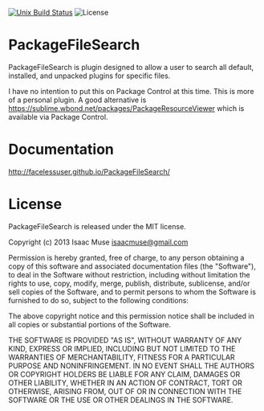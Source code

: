 [![Unix Build Status][travis-image]][travis-link]
![License][license-image]
# PackageFileSearch
PackageFileSearch is plugin designed to allow a user to search all default, installed, and unpacked plugins for specific files.

I have no intention to put this on Package Control at this time.  This is more of a personal plugin.  A good alternative is https://sublime.wbond.net/packages/PackageResourceViewer which is available via Package Control.

# Documentation
http://facelessuser.github.io/PackageFileSearch/

# License

PackageFileSearch is released under the MIT license.

Copyright (c) 2013 Isaac Muse <isaacmuse@gmail.com>

Permission is hereby granted, free of charge, to any person obtaining a copy of this software and associated documentation files (the "Software"), to deal in the Software without restriction, including without limitation the rights to use, copy, modify, merge, publish, distribute, sublicense, and/or sell copies of the Software, and to permit persons to whom the Software is furnished to do so, subject to the following conditions:

The above copyright notice and this permission notice shall be included in all copies or substantial portions of the Software.

THE SOFTWARE IS PROVIDED "AS IS", WITHOUT WARRANTY OF ANY KIND, EXPRESS OR IMPLIED, INCLUDING BUT NOT LIMITED TO THE WARRANTIES OF MERCHANTABILITY, FITNESS FOR A PARTICULAR PURPOSE AND NONINFRINGEMENT. IN NO EVENT SHALL THE AUTHORS OR COPYRIGHT HOLDERS BE LIABLE FOR ANY CLAIM, DAMAGES OR OTHER LIABILITY, WHETHER IN AN ACTION OF CONTRACT, TORT OR OTHERWISE, ARISING FROM, OUT OF OR IN CONNECTION WITH THE SOFTWARE OR THE USE OR OTHER DEALINGS IN THE SOFTWARE.

[travis-image]: https://img.shields.io/travis/facelessuser/PackageFileSearch/master.svg
[travis-link]: https://travis-ci.org/facelessuser/PackageFileSearch
[license-image]: https://img.shields.io/badge/license-MIT-blue.svg
